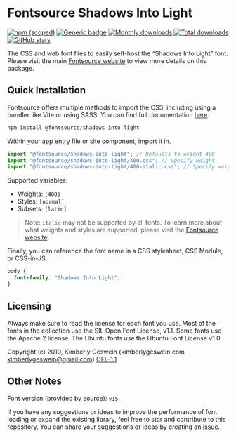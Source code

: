 # Fontsource Shadows Into Light

[![npm (scoped)](https://img.shields.io/npm/v/@fontsource/shadows-into-light?color=brightgreen)](https://www.npmjs.com/package/@fontsource/shadows-into-light) [![Generic badge](https://img.shields.io/badge/fontsource-passing-brightgreen)](https://github.com/fontsource/fontsource) [![Monthly downloads](https://badgen.net/npm/dm/@fontsource/shadows-into-light)](https://github.com/fontsource/fontsource) [![Total downloads](https://badgen.net/npm/dt/@fontsource/shadows-into-light)](https://github.com/fontsource/fontsource) [![GitHub stars](https://img.shields.io/github/stars/fontsource/fontsource.svg?style=social&label=Star)](https://github.com/fontsource/fontsource/stargazers)

The CSS and web font files to easily self-host the “Shadows Into Light” font. Please visit the main [Fontsource website](https://fontsource.org/fonts/shadows-into-light) to view more details on this package.

## Quick Installation

Fontsource offers multiple methods to import the CSS, including using a bundler like Vite or using SASS. You can find full documentation [here](https://fontsource.org/docs/getting-started/introduction).

```javascript
npm install @fontsource/shadows-into-light
```

Within your app entry file or site component, import it in.

```javascript
import "@fontsource/shadows-into-light"; // Defaults to weight 400
import "@fontsource/shadows-into-light/400.css"; // Specify weight
import "@fontsource/shadows-into-light/400-italic.css"; // Specify weight and style
```

Supported variables:
- Weights: `[400]`
- Styles: `[normal]`
- Subsets: `[latin]`

> Note: `italic` may not be supported by all fonts. To learn more about what weights and styles are supported, please visit the [Fontsource website](https://fontsource.org/fonts/shadows-into-light).

Finally, you can reference the font name in a CSS stylesheet, CSS Module, or CSS-in-JS.

```css
body {
  font-family: "Shadows Into Light";
}
```

## Licensing
Always make sure to read the license for each font you use. Most of the fonts in the collection use the SIL Open Font License, v1.1. Some fonts use the Apache 2 license. The Ubuntu fonts use the Ubuntu Font License v1.0.

Copyright (c) 2010, Kimberly Geswein (kimberlygeswein.com kimberlygeswein@gmail.com)
[OFL-1.1](http://scripts.sil.org/OFL)

## Other Notes
Font version (provided by source): `v15`.

If you have any suggestions or ideas to improve the performance of font loading or expand the existing library, feel free to star and contribute to this repository. You can share your suggestions or ideas by creating an [issue](https://github.com/fontsource/fontsource/issues).